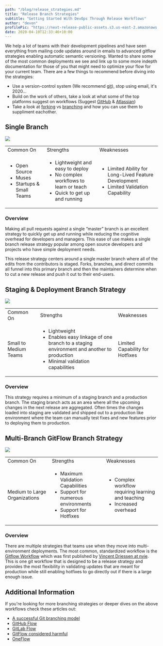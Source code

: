 ```yaml
---
path: "/blog/release_strategies.md"
title: "Release Branch Strategies"
subtitle: "Getting Started With DevOps Through Release Workflows"
author: "devon"
profilePic: "https://next-release-public-assets.s3.us-east-2.amazonaws.com/devon_profile_pic.png"
date: 2020-04-10T12:33:46+10:00
---
```


We help a lot of teams with their development pipelines and have seen everything from mailing
code updates around in emails to advanced gitflow strategies enabling automatic semantic versioning.
Wanted to share some of the most common deployments we see and link up to some more indepth documentation
for those of you that might need to optimize your flow for your current team. There are a few things to
recommend before diving into the strategies:

-   Use a version-control system (We recommend [git](https://git-scm.com/)), stop using email, it's 2020...
-   Build on the work of others, take a look at what some of the top platforms suggest on
    workflows (Suggest [GitHub](https://help.github.com/en/github/collaborating-with-issues-and-pull-requests/github-flow) & [Atlassian](https://www.atlassian.com/git/tutorials/comparing-workflows))
-   Take a look at [forking](https://www.atlassian.com/git/tutorials/comparing-workflows/forking-workflow) vs [branching](https://git-scm.com/book/en/v2/Git-Branching-Branching-Workflows) and how you can use them to suppliment eachother.

## Single Branch

<img src="https://next-release-public-assets.s3.us-east-2.amazonaws.com/workflow_single+branch.png">

<table>
<tr>
  <td>Common On</td>
  <td>Strengths</td>
  <td>Weaknesses</td>
</tr>
<tr>
  <td>
    <ul>
      <li>Open Source</li>
      <li>Muses</li>
      <li>Startups & Small Teams</li>
    </ul>
  </td>
  <td>
    <ul>
      <li>Lightweight and easy to deploy</li>
      <li>No complex workflows to learn or teach</li>
      <li>Quick to get up and running</li>
    </ul>
  </td>
  <td>
    <ul>
      <li>Limited Ability for Long-Lived Feature Development</li>
      <li>Limited Validation Capability</li>
    </ul>
  </td>
</tr>
</table>

### Overview

Making all pull requests against a single “master” branch is an excellent strategy to
quickly get up and running while reducing the cognitive overhead for developers and
managers. This ease of use makes a single branch release strategy popular among open
source developers and projects who have simple deployment needs.

This release strategy centers around a single master branch where all of the edits from
the contributors is staged. Forks, branches, and direct commits all funnel into this
primary branch and then the maintainers determine when to cut a new release and push
it out to their end-users.

## Staging & Deployment Branch Strategy

<img src="https://next-release-public-assets.s3.us-east-2.amazonaws.com/workflow_staging+and+production.png">

<table>
<tr>
  <td>Common On</td>
  <td>Strengths</td>
  <td>Weaknesses</td>
</tr>
<tr>
  <td>Small to Medium Teams</td>
  <td>
    <ul>
      <li>Lightweight</li>
      <li>Enables easy linkage of one branch to a staging environment and another to production</li>
      <li>Minimal validation capabilities</li>
    </ul>
  </td>
  <td>Limited Capability for Hotfixes</td>
</tr>
</table>

### Overview

This strategy requires a minimum of a staging branch and a production branch. The
staging branch acts as an area where all the upcoming changes in the next release
are aggregated. Often times the changes loaded into staging are validated and shipped
out to a production like environment where the team can manually test fixes and new
features prior to deploying them to production.

## Multi-Branch GitFlow Branch Strategy

<img src="https://next-release-public-assets.s3.us-east-2.amazonaws.com/workflow_gitflow.png">

<table>
<tr>
  <td>Common On</td>
  <td>Strengths</td>
  <td>Weaknesses</td>
</tr>
<tr>
  <td>Medium to Large Organizations</td>
  <td>
    <ul>
      <li>Maximum Validation Capabilities</li>
      <li>Support for numerous environments</li>
      <li>Support for Hotfixes</li>
    </ul>
  </td>
  <td>
    <ul>
      <li>Complex workflow requiring learning and teaching</li>
      <li>Increased overhead</li>
    </ul>
  </td>
</tr>
</table>

### Overview

There are multiple strategies that teams use when they move into multi-environment deployments.
The most common, standardized workflow is the [Gitflow Workflow](https://datasift.github.io/gitflow/IntroducingGitFlow.html)
which was first published by [Vincent Driessen at nvie](https://nvie.com/posts/a-successful-git-branching-model/).
This is one git workflow that is designed to be a release
strategy and provides the most flexibility in validating updates that are meant for
production while still enabling hotfixes to go directly out if there is a large enough issue.

## Additional Information

If you're looking for more branching strategies or deeper dives on the above workflows check
these articles out:

-   [A successful Git branching model](https://nvie.com/posts/a-successful-git-branching-model/)
-   [GitHub Flow](http://scottchacon.com/2011/08/31/github-flow.html)
-   [GitLab Flow](https://docs.gitlab.com/ee/topics/gitlab_flow.html)
-   [GitFlow considered harmful](https://www.endoflineblog.com/gitflow-considered-harmful)
-   [OneFlow](https://www.endoflineblog.com/oneflow-a-git-branching-model-and-workflow)
